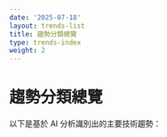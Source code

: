 ```yaml
---
date: '2025-07-18'
layout: trends-list
title: 趨勢分類總覽
type: trends-index
weight: 2
---
```


# 趨勢分類總覽

以下是基於 AI 分析識別出的主要技術趨勢：

